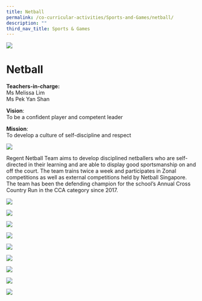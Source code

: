 ```yaml
---
title: Netball
permalink: /co-curricular-activities/Sports-and-Games/netball/
description: ""
third_nav_title: Sports & Games
---
```

![](/images/nb3.jpg)

Netball
=======

**Teachers-in-charge:**   
Ms Melissa Lim  
Ms Pek Yan Shan

**Vision**:  
To be a confident player and competent leader

**Mission**:  
To develop a culture of self-discipline and respect

![](/images/Netball-Fun-scaled.jpg)

Regent Netball Team aims to develop disciplined netballers who are self-directed in their learning and are able to display good sportsmanship on and off the court. The team trains twice a week and participates in Zonal competitions as well as external competitions held by Netball Singapore. The team has been the defending champion for the school’s Annual Cross Country Run in the CCA category since 2017.

![](/images/netball-scaled.jpg)

![](/images/nb4-e1635907629970.jpg)

![](/images/nb5.jpg)

![](/images/nb6.jpg)

![](/images/nb7.jpg)

![](/images/nb8.jpg)

![](/images/nb10-e1635907755381.jpg)

![](/images/nb1.jpg)

![](/images/nb2.jpg)